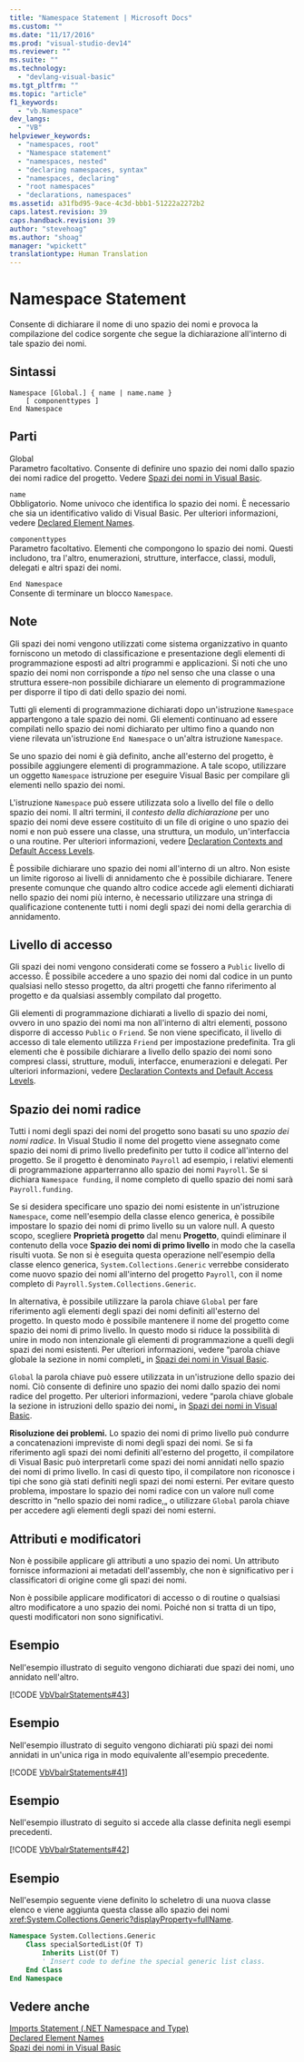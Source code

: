 ```yaml
---
title: "Namespace Statement | Microsoft Docs"
ms.custom: ""
ms.date: "11/17/2016"
ms.prod: "visual-studio-dev14"
ms.reviewer: ""
ms.suite: ""
ms.technology: 
  - "devlang-visual-basic"
ms.tgt_pltfrm: ""
ms.topic: "article"
f1_keywords: 
  - "vb.Namespace"
dev_langs: 
  - "VB"
helpviewer_keywords: 
  - "namespaces, root"
  - "Namespace statement"
  - "namespaces, nested"
  - "declaring namespaces, syntax"
  - "namespaces, declaring"
  - "root namespaces"
  - "declarations, namespaces"
ms.assetid: a31fbd95-9ace-4c3d-bbb1-51222a2272b2
caps.latest.revision: 39
caps.handback.revision: 39
author: "stevehoag"
ms.author: "shoag"
manager: "wpickett"
translationtype: Human Translation
---
```

# Namespace Statement
Consente di dichiarare il nome di uno spazio dei nomi e provoca la compilazione del codice sorgente che segue la dichiarazione all'interno di tale spazio dei nomi.  
  
## Sintassi  
  
```  
Namespace [Global.] { name | name.name }  
    [ componenttypes ]  
End Namespace  
```  
  
## Parti  
 Global  
 Parametro facoltativo.  Consente di definire uno spazio dei nomi dallo spazio dei nomi radice del progetto.  Vedere [Spazi dei nomi in Visual Basic](../../../visual-basic/programming-guide/program-structure/namespaces.md).  
  
 `name`  
 Obbligatorio.  Nome univoco che identifica lo spazio dei nomi.  È necessario che sia un identificativo valido di Visual Basic.  Per ulteriori informazioni, vedere [Declared Element Names](../../../visual-basic/programming-guide/language-features/declared-elements/declared-element-names.md).  
  
 `componenttypes`  
 Parametro facoltativo.  Elementi che compongono lo spazio dei nomi.  Questi includono, tra l'altro, enumerazioni, strutture, interfacce, classi, moduli, delegati e altri spazi dei nomi.  
  
 `End Namespace`  
 Consente di terminare un blocco `Namespace`.  
  
## Note  
 Gli spazi dei nomi vengono utilizzati come sistema organizzativo  in quanto forniscono un metodo di classificazione e presentazione degli elementi di programmazione esposti ad altri programmi e applicazioni.  Si noti che uno spazio dei nomi non corrisponde a *tipo* nel senso che una classe o una struttura essere\-non possibile dichiarare un elemento di programmazione per disporre il tipo di dati dello spazio dei nomi.  
  
 Tutti gli elementi di programmazione dichiarati dopo un'istruzione `Namespace` appartengono a tale spazio dei nomi.  Gli elementi continuano ad essere compilati nello spazio dei nomi dichiarato per ultimo fino a quando non viene rilevata un'istruzione `End Namespace` o un'altra istruzione `Namespace`.  
  
 Se uno spazio dei nomi è già definito, anche all'esterno del progetto, è possibile aggiungere elementi di programmazione.  A tale scopo, utilizzare un oggetto `Namespace` istruzione per eseguire Visual Basic per compilare gli elementi nello spazio dei nomi.  
  
 L'istruzione `Namespace` può essere utilizzata solo a livello del file o dello spazio dei nomi.  Il altri termini, il *contesto della dichiarazione* per uno spazio dei nomi deve essere costituito di un file di origine o uno spazio dei nomi e non può essere una classe, una struttura, un modulo, un'interfaccia o una routine.  Per ulteriori informazioni, vedere [Declaration Contexts and Default Access Levels](../../../visual-basic/language-reference/statements/declaration-contexts-and-default-access-levels.md).  
  
 È possibile dichiarare uno spazio dei nomi all'interno di un altro.  Non esiste un limite rigoroso ai livelli di annidamento che è possibile dichiarare. Tenere presente comunque che quando altro codice accede agli elementi dichiarati nello spazio dei nomi più interno, è necessario utilizzare una stringa di qualificazione contenente tutti i nomi degli spazi dei nomi della gerarchia di annidamento.  
  
## Livello di accesso  
 Gli spazi dei nomi vengono considerati come se fossero a `Public` livello di accesso.  È possibile accedere a uno spazio dei nomi dal codice in un punto qualsiasi nello stesso progetto, da altri progetti che fanno riferimento al progetto e da qualsiasi assembly compilato dal progetto.  
  
 Gli elementi di programmazione dichiarati a livello di spazio dei nomi, ovvero in uno spazio dei nomi ma non all'interno di altri elementi, possono disporre di accesso `Public` o `Friend`.  Se non viene specificato, il livello di accesso di tale elemento utilizza  `Friend` per impostazione predefinita.  Tra gli elementi che è possibile dichiarare a livello dello spazio dei nomi sono compresi classi, strutture, moduli, interfacce, enumerazioni e delegati.  Per ulteriori informazioni, vedere [Declaration Contexts and Default Access Levels](../../../visual-basic/language-reference/statements/declaration-contexts-and-default-access-levels.md).  
  
## Spazio dei nomi radice  
 Tutti i nomi degli spazi dei nomi del progetto sono basati su uno *spazio dei nomi radice*.  In Visual Studio il nome del progetto viene assegnato come spazio dei nomi di primo livello predefinito per tutto il codice all'interno del progetto.  Se il progetto è denominato `Payroll` ad esempio, i relativi elementi di programmazione apparterranno allo spazio dei nomi `Payroll`.  Se si dichiara `Namespace funding`, il nome completo di quello spazio dei nomi sarà `Payroll.funding`.  
  
 Se si desidera specificare uno spazio dei nomi esistente in un'istruzione `Namespace`, come nell'esempio della classe elenco generica, è possibile impostare lo spazio dei nomi di primo livello su un valore null.  A questo scopo, scegliere **Proprietà progetto** dal menu **Progetto**, quindi eliminare il contenuto della voce **Spazio dei nomi di primo livello** in modo che la casella risulti vuota.  Se non si è eseguita questa operazione nell'esempio della classe elenco generica, `System.Collections.Generic` verrebbe considerato come nuovo spazio dei nomi all'interno del progetto `Payroll`, con il nome completo di `Payroll.System.Collections.Generic`.  
  
 In alternativa, è possibile utilizzare la parola chiave `Global` per fare riferimento agli elementi degli spazi dei nomi definiti all'esterno del progetto.  In questo modo è possibile mantenere il nome del progetto come spazio dei nomi di primo livello.  In questo modo si riduce la possibilità di unire in modo non intenzionale gli elementi di programmazione a quelli degli spazi dei nomi esistenti.  Per ulteriori informazioni, vedere “parola chiave globale la sezione in nomi completi„ in [Spazi dei nomi in Visual Basic](../../../visual-basic/programming-guide/program-structure/namespaces.md).  
  
 `Global` la parola chiave può essere utilizzata in un'istruzione dello spazio dei nomi.  Ciò consente di definire uno spazio dei nomi dallo spazio dei nomi radice del progetto.  Per ulteriori informazioni, vedere “parola chiave globale la sezione in istruzioni dello spazio dei nomi„ in [Spazi dei nomi in Visual Basic](../../../visual-basic/programming-guide/program-structure/namespaces.md).  
  
 **Risoluzione dei problemi.** Lo spazio dei nomi di primo livello può condurre a concatenazioni impreviste di nomi degli spazi dei nomi.  Se si fa riferimento agli spazi dei nomi definiti all'esterno del progetto, il compilatore di Visual Basic può interpretarli come spazi dei nomi annidati nello spazio dei nomi di primo livello.  In casi di questo tipo, il compilatore non riconosce i tipi che sono già stati definiti negli spazi dei nomi esterni.  Per evitare questo problema, impostare lo spazio dei nomi radice con un valore null come descritto in “nello spazio dei nomi radice,„ o utilizzare `Global` parola chiave per accedere agli elementi degli spazi dei nomi esterni.  
  
## Attributi e modificatori  
 Non è possibile applicare gli attributi a uno spazio dei nomi.  Un attributo fornisce informazioni ai metadati dell'assembly, che non è significativo per i classificatori di origine come gli spazi dei nomi.  
  
 Non è possibile applicare modificatori di accesso o di routine o qualsiasi altro modificatore a uno spazio dei nomi.  Poiché non si tratta di un tipo, questi modificatori non sono significativi.  
  
## Esempio  
 Nell'esempio illustrato di seguito vengono dichiarati due spazi dei nomi, uno annidato nell'altro.  
  
 [!CODE [VbVbalrStatements#43](../CodeSnippet/VS_Snippets_VBCSharp/VbVbalrStatements#43)]  
  
## Esempio  
 Nell'esempio illustrato di seguito vengono dichiarati più spazi dei nomi annidati in un'unica riga in modo equivalente all'esempio precedente.  
  
 [!CODE [VbVbalrStatements#41](../CodeSnippet/VS_Snippets_VBCSharp/VbVbalrStatements#41)]  
  
## Esempio  
 Nell'esempio illustrato di seguito si accede alla classe definita negli esempi precedenti.  
  
 [!CODE [VbVbalrStatements#42](../CodeSnippet/VS_Snippets_VBCSharp/VbVbalrStatements#42)]  
  
## Esempio  
 Nell'esempio seguente viene definito lo scheletro di una nuova classe elenco e viene aggiunta questa classe allo spazio dei nomi <xref:System.Collections.Generic?displayProperty=fullName>.  
  
```vb  
Namespace System.Collections.Generic  
    Class specialSortedList(Of T)  
        Inherits List(Of T)  
        ' Insert code to define the special generic list class.  
    End Class  
End Namespace  
```  
  
## Vedere anche  
 [Imports Statement \(.NET Namespace and Type\)](../../../visual-basic/language-reference/statements/imports-statement-net-namespace-and-type.md)   
 [Declared Element Names](../../../visual-basic/programming-guide/language-features/declared-elements/declared-element-names.md)   
 [Spazi dei nomi in Visual Basic](../../../visual-basic/programming-guide/program-structure/namespaces.md)